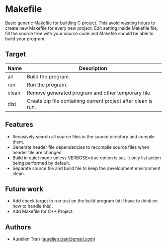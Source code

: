 Makefile
========

Basic generic Makefile for building C project. This avoid wasting hours to create new Makefile
for every new project. Edit setting inside Makefile file, fill the source tree with your source
code and Makefile should be able to build your program.

## Target
Name  | Description
------|------------
all   | Build the program.
run   | Run the program.
clean | Remove generated program and other temporary file.
dist  | Create zip file containing current project after clean is run.

## Features
* Recusively search all source files in the source directory and compile them.
* Generate header file dependencies to recompile source files when header file are changed.
* Build in quiet mode unless VERBOSE=true option is set. It only list action being performed by default.
* Separate source file and build file to keep the development environment clean.

## Future work
* Add check target to run test on the build program (still have to think on how to handle this).
* Add Makefile for C++ Project.

## Authors
* Aurelien Tran (aurelien.tran@gmail.com)

